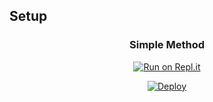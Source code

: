 ## Setup
<div align="center">

  ### Simple Method
  
[![Run on Repl.it](https://repl.it/badge/github/quiec/whatsasena)](https://replit.com/@pikachucreator/pikachu-QR)

[![Deploy](https://www.herokucdn.com/deploy/button.svg)](https://heroku.com/deploy?template=https://github.com/https://github.com/abdo000ho/zhsigsost.git)
     </div>
<br>
<br >
